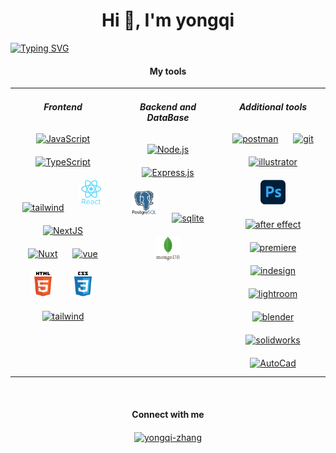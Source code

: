 <h1 align="center">Hi 👋, I'm yongqi</h1>
<a href="https://git.io/typing-svg"><img src="https://readme-typing-svg.demolab.com?font=Fira+Code&pause=1000&width=435&lines=Full+Stack+Developer" alt="Typing SVG" /></a>


#### <div align="center">My tools</div>

<table><tr><td valign="top" width="33%" >

##### <div align="center">Frontend</div>

<div align="center">  
<a href="https://www.javascript.com/" target="_blank"><img style="margin: 10px" src="https://profilinator.rishav.dev/skills-assets/javascript-original.svg" alt="JavaScript"  width="40" height="40"" /></a>
<a href="https://www.typescriptlang.org/" target="_blank"><img style="margin: 10px" src="https://profilinator.rishav.dev/skills-assets/typescript-original.svg" alt="TypeScript"  width="40" height="40" /></a>
<a href="https://threejs.org/" alt="threejs" target="_blank"><img src="https://upload.vectorlogo.zone/logos/threejs/images/83129207-9005-4463-8181-65a3cc3bf8fd.svg" alt="tailwind" style="margin: 10px" width="40" height="40"/></a>
  <a href="https://reactjs.org/" target="_blank"><img src="https://raw.githubusercontent.com/devicons/devicon/master/icons/react/react-original-wordmark.svg" alt="react" style="margin: 10px" width="40" height="40"/></a>
<a href="https://nextjs.org/" target="_blank" ><img style="margin: 10px" src="https://profilinator.rishav.dev/skills-assets/nextjs.png" alt="NextJS" style="margin: 10px"  height="40" /></a>  
<a href="https://nuxt.com/" target="_blank"><img src="https://www.vectorlogo.zone/logos/nuxtjs/nuxtjs-icon.svg" alt="Nuxt" style="margin: 10px" width="40" height="40"/></a>
<a href="https://vuejs.org/" target="_blank"><img src="https://www.vectorlogo.zone/logos/vuejs/vuejs-icon.svg" alt="vue" style="margin: 10px" width="40" height="40"/></a>
<a href="https://www.w3.org/html/" target="_blank"><img src="https://raw.githubusercontent.com/devicons/devicon/master/icons/html5/html5-original-wordmark.svg" alt="html5" style="margin: 10px" width="40" height="40"/></a>
<a href="https://www.w3schools.com/css/" target="_blank"><img src="https://raw.githubusercontent.com/devicons/devicon/master/icons/css3/css3-original-wordmark.svg" alt="css3" style="margin: 10px"  width="40" height="40"/></a>
<a href="https://tailwindcss.com/" target="_blank"><img src="https://www.vectorlogo.zone/logos/tailwindcss/tailwindcss-icon.svg" alt="tailwind" style="margin: 10px" width="40" height="40"/></a>
</div>

</td><td valign="top" width="33%">

##### <div align="center">Backend and DataBase</div>

<div align="center">  
<a href="https://nodejs.org/" target="_blank"><img style="margin: 10px" src="https://profilinator.rishav.dev/skills-assets/nodejs-original-wordmark.svg" alt="Node.js" style="margin: 10px"  height="60" /></a>
<a href="https://expressjs.com/" target="_blank"><img style="margin: 10px" src="https://profilinator.rishav.dev/skills-assets/express-original-wordmark.svg" alt="Express.js" style="margin: 10px" height="60" /></a>
<a href="https://www.postgresql.org" target="_blank" rel="noreferrer"><img src="https://raw.githubusercontent.com/devicons/devicon/master/icons/postgresql/postgresql-original-wordmark.svg" alt="postgresql" style="margin: 10px"  width="40" height="40"/></a>
<a href="https://www.sqlite.org/" target="_blank" rel="noreferrer"><img src="https://www.vectorlogo.zone/logos/sqlite/sqlite-icon.svg" alt="sqlite" style="margin: 10px" width="40" height="40"/></a>
<a href="https://www.mongodb.com/" target="_blank" rel="noreferrer"><img src="https://raw.githubusercontent.com/devicons/devicon/master/icons/mongodb/mongodb-original-wordmark.svg" alt="mongodb" style="margin: 10px"  width="40" height="40"/></a>
</div>



</div>

</td><td valign="top" width="33%">

##### <div align="center">Additional tools</div>

<div align="center">  
<a href="https://postman.com" target="_blank" rel="noreferrer"><img src="https://www.vectorlogo.zone/logos/getpostman/getpostman-icon.svg" alt="postman" style="margin: 10px"  width="40" height="40"/></a>
<a href="https://git-scm.com/" target="_blank" rel="noreferrer"><img src="https://www.vectorlogo.zone/logos/git-scm/git-scm-icon.svg" alt="git"  style="margin: 10px" width="40" height="40"/></a>
<a href="https://www.adobe.com/in/products/illustrator.html" target="_blank" rel="noreferrer"> <img src="https://raw.githubusercontent.com/pheralb/svgl/5c82f5c8ee850fe1ae505978ae50296c9f5a6f29/static/library/illustrator.svg" alt="illustrator" style="margin: 10px"  width="40" height="40"/></a>
<a href="https://www.photoshop.com/en" target="_blank" rel="noreferrer"><img src="https://raw.githubusercontent.com/devicons/devicon/6910f0503efdd315c8f9b858234310c06e04d9c0/icons/photoshop/photoshop-original.svg" alt="photoshop" style="margin: 10px"  width="40" height="40"/></a>
<a href="https://www.adobe.com/products/aftereffects.html" target="_blank" rel="noreferrer"><img src="https://raw.githubusercontent.com/detain/svg-logos/07e36b4aa0691f3015886624395e083395e528c5/svg/a/after-effects-1.svg" style="margin: 10px"  alt="after effect" width="40" height="40"/></a>
<a href="https://www.adobe.com/products/premiere.html" target="_blank" rel="noreferrer"><img src="https://raw.githubusercontent.com/pheralb/svgl/5c82f5c8ee850fe1ae505978ae50296c9f5a6f29/static/library/premiere.svg" alt="premiere" style="margin: 10px"  width="40" height="40"/></a>
<a href="https://www.adobe.com/products/indesign.html" target="_blank" rel="noreferrer"><img src="https://raw.githubusercontent.com/pheralb/svgl/5c82f5c8ee850fe1ae505978ae50296c9f5a6f29/static/library/indesign.svg" alt="indesign" style="margin: 10px"  width="40" height="40"/></a>
<a href="https://lightroom.adobe.com/" target="_blank" rel="noreferrer"><img src="https://raw.githubusercontent.com/gilbarbara/logos/29e8719bf78915c7a82a26a6c203f53c4cb8fff2/logos/adobe-lightroom.svg" alt="lightroom" style="margin: 10px"  width="40" height="40"/></a>
<a href="https://www.blender.org" target="_blank" rel="noreferrer"><img src="https://raw.githubusercontent.com/get-icon/geticon/fc0f660daee147afb4a56c64e12bde6486b73e39/icons/blender.svg" alt="blender" style="margin: 10px"  width="40" height="40"/></a>
<a href="https://www.solidworks.com/" target="_blank" rel="noreferrer"><img src="https://iconape.com/wp-content/png_logo_vector/solidworks-logo.png" alt="solidworks" style="margin: 10px"  height="40"/></a>
<a href="https://web.autocad.com/" target="_blank" rel="noreferrer"><img src="https://upload.wikimedia.org/wikipedia/commons/6/6e/AutoCad_new_logo.svg" alt="AutoCad" style="margin: 10px"  height="40"/></a>
</div>

</td></tr></table>
<br/>

#### <div align="center">Connect with me</div>

<div align="center">
<a href="https://www.linkedin.com/in/yongqi-zhang/" alt="yongqi zhang" target="blank"><img align="center" src="https://raw.githubusercontent.com/rahuldkjain/github-profile-readme-generator/master/src/images/icons/Social/linked-in-alt.svg" alt="yongqi-zhang" height="40"  /></a>
</div>
